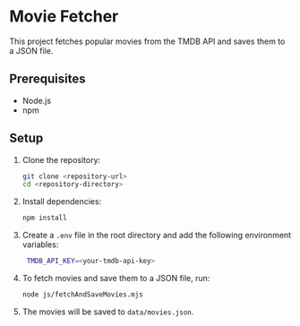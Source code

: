 # Movie Fetcher

This project fetches popular movies from the TMDB API and saves them to a JSON file.

## Prerequisites

- Node.js
- npm

## Setup

1. Clone the repository:
   ```sh
   git clone <repository-url>
   cd <repository-directory>
    ```
2. Install dependencies:
   ```sh
   npm install
   ```
3. Create a `.env` file in the root directory and add the following environment variables:
   ```sh
    TMDB_API_KEY=<your-tmdb-api-key>
    ```
4. To fetch movies and save them to a JSON file, run:
   ```sh
   node js/fetchAndSaveMovies.mjs
   ```
5. The movies will be saved to `data/movies.json`.

